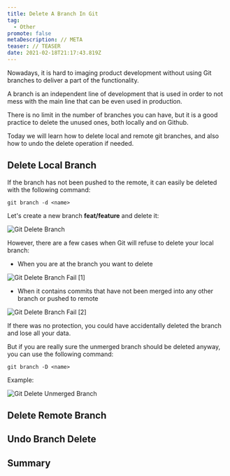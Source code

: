 ```yaml
---
title: Delete A Branch In Git
tag:
  - Other
promote: false
metaDescription: // META
teaser: // TEASER
date: 2021-02-18T21:17:43.819Z
---
```

Nowadays, it is hard to imaging product development without using Git branches to deliver a part of the functionality.

A branch is an independent line of development that is used in order to not mess with the main line that can be even used in production.

There is no limit in the number of branches you can have, but it is a good practice to delete the unused ones, both locally and on Github.

Today we will learn how to delete local and remote git branches, and also how to undo the delete operation if needed.

## Delete Local Branch

If the branch has not been pushed to the remote, it can easily be deleted with the following command:

`git branch -d <name>`

Let's create a new branch **feat/feature** and delete it:

![Git Delete Branch](/img/screenshot-2021-02-15-at-22.30.45.png "Git Delete Branch")

However, there are a few cases when Git will refuse to delete your local branch:

* When you are at the branch you want to delete

![Git Delete Branch Fail [1]](/img/screenshot-2021-02-15-at-22.31.41.png "Git Delete Branch Fail [1]")

* When it contains commits that have not been merged into any other branch or pushed to remote

![Git Delete Branch Fail [2]](/img/screenshot-2021-02-15-at-22.34.06.png "Git Delete Branch Fail [2]")

If there was no protection, you could have accidentally deleted the branch and lose all your data.

But if you are really sure the unmerged branch should be deleted anyway, you can use the following command:

`git branch -D <name>`

Example:

![Git Delete Unmerged Branch](/img/screenshot-2021-02-15-at-22.37.00.png "Git Delete Unmerged Branch")

## Delete Remote Branch

## Undo Branch Delete

## Summary